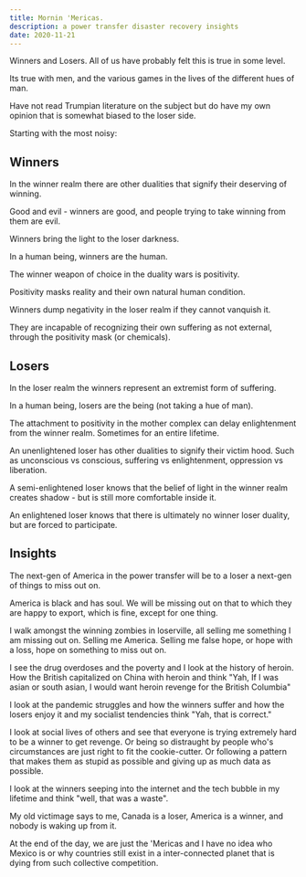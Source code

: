```yaml
---
title: Mornin 'Mericas.
description: a power transfer disaster recovery insights
date: 2020-11-21
---
```


Winners and Losers.  All of us have probably felt this is true in some level.

Its true with men, and the various games in the lives of the different hues of man.

Have not read Trumpian literature on the subject but do have my own opinion that is somewhat biased to the loser side.

Starting with the most noisy:

## Winners

In the winner realm there are other dualities that signify their deserving of winning.

Good and evil - winners are good, and people trying to take winning from them are evil.

Winners bring the light to the loser darkness.

In a human being, winners are the human.

The winner weapon of choice in the duality wars is positivity. 

Positivity masks reality and their own natural human condition.

Winners dump negativity in the loser realm if they cannot vanquish it.

They are incapable of recognizing their own suffering as not external, through the positivity mask (or chemicals).

## Losers

In the loser realm the winners represent an extremist form of suffering.

In a human being, losers are the being (not taking a hue of man).

The attachment to positivity in the mother complex can delay enlightenment from the winner realm.  Sometimes for an entire lifetime.

An unenlightened loser has other dualities to signify their victim hood. Such as unconscious vs conscious, suffering vs enlightenment, oppression vs liberation.

A semi-enlightened loser knows that the belief of light in the winner realm creates shadow - but is still more comfortable inside it.

An enlightened loser knows that there is ultimately no winner loser duality, but are forced to participate.

## Insights

The next-gen of America in the power transfer will be to a loser a next-gen of things to miss out on.

America is black and has soul. We will be missing out on that to which they are happy to export, which is fine, except for one thing.

I walk amongst the winning zombies in loserville, all selling me something I am missing out on.  Selling me America.  Selling me false hope, or hope with a loss, hope on something to miss out on.

I see the drug overdoses and the poverty and I look at the history of heroin.  How the British capitalized on China with heroin and think "Yah, If I was asian or south asian, I would want heroin revenge for the British Columbia"

I look at the pandemic struggles and how the winners suffer and how the losers enjoy it and my socialist tendencies think "Yah, that is correct."

I look at social lives of others and see that everyone is trying extremely hard to be a winner to get revenge.  Or being so distraught by people who's circumstances are just right to fit the cookie-cutter.  Or following a pattern that makes them as stupid as possible and giving up as much data as possible.

I look at the winners seeping into the internet and the tech bubble in my lifetime and think "well, that was a waste".

My old victimage says to me, Canada is a loser, America is a winner, and nobody is waking up from it.

At the end of the day, we are just the 'Mericas and I have no idea who Mexico is or why countries still exist in a inter-connected planet that is dying from such collective competition.
